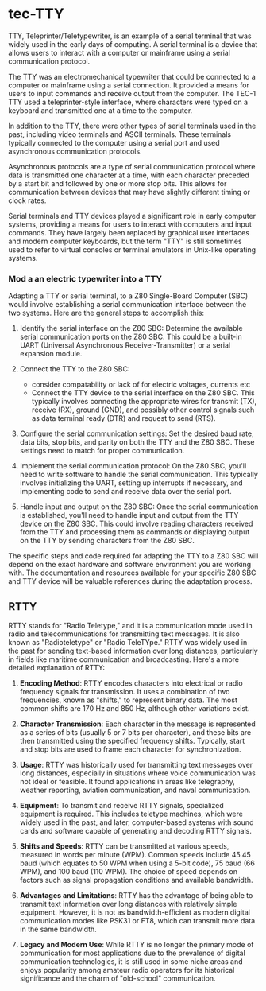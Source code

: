 # tec-TTY
TTY, Teleprinter/Teletypewriter, is an example of a serial terminal that was widely used in the early days of computing. A serial terminal is a device that allows users to interact with a computer or mainframe using a serial communication protocol.

The TTY was an electromechanical typewriter that could be connected to a computer or mainframe using a serial connection. It provided a means for users to input commands and receive output from the computer. The TEC-1 TTY used a teleprinter-style interface, where characters were typed on a keyboard and transmitted one at a time to the computer.

In addition to the TTY, there were other types of serial terminals used in the past, including video terminals and ASCII terminals. These terminals typically connected to the computer using a serial port and used asynchronous communication protocols.

Asynchronous protocols are a type of serial communication protocol where data is transmitted one character at a time, with each character preceded by a start bit and followed by one or more stop bits. This allows for communication between devices that may have slightly different timing or clock rates.

Serial terminals and TTY devices played a significant role in early computer systems, providing a means for users to interact with computers and input commands. They have largely been replaced by graphical user interfaces and modern computer keyboards, but the term "TTY" is still sometimes used to refer to virtual consoles or terminal emulators in Unix-like operating systems.

### Mod a an electric typewriter into a TTY
Adapting a TTY or serial terminal,  to a Z80 Single-Board Computer (SBC) would involve establishing a serial communication interface between the two systems. Here are the general steps to accomplish this:

1. Identify the serial interface on the Z80 SBC: Determine the available serial communication ports on the Z80 SBC. This could be a built-in UART (Universal Asynchronous Receiver-Transmitter) or a serial expansion module.

2. Connect the TTY to the Z80 SBC:
   - consider compatability or lack of for electric voltages, currents etc
   - Connect the TTY device to the serial interface on the Z80 SBC. This typically involves connecting the appropriate wires for transmit (TX), receive (RX), ground (GND), and possibly other control signals such as data terminal ready (DTR) and request to send (RTS).

4. Configure the serial communication settings: Set the desired baud rate, data bits, stop bits, and parity on both the TTY and the Z80 SBC. These settings need to match for proper communication.

5. Implement the serial communication protocol: On the Z80 SBC, you'll need to write software to handle the serial communication. This typically involves initializing the UART, setting up interrupts if necessary, and implementing code to send and receive data over the serial port.

6. Handle input and output on the Z80 SBC: Once the serial communication is established, you'll need to handle input and output from the TTY device on the Z80 SBC. This could involve reading characters received from the TTY and processing them as commands or displaying output on the TTY by sending characters from the Z80 SBC.

The specific steps and code required for adapting the TTY to a Z80 SBC will depend on the exact hardware and software environment you are working with. The documentation and resources available for your specific Z80 SBC and TTY device will be valuable references during the adaptation process.


## RTTY
RTTY stands for "Radio Teletype," and it is a communication mode used in radio and telecommunications for transmitting text messages. It is also known as "Radioteletype" or "Radio TeleTYpe." RTTY was widely used in the past for sending text-based information over long distances, particularly in fields like maritime communication and broadcasting. Here's a more detailed explanation of RTTY:

1. **Encoding Method**: RTTY encodes characters into electrical or radio frequency signals for transmission. It uses a combination of two frequencies, known as "shifts," to represent binary data. The most common shifts are 170 Hz and 850 Hz, although other variations exist.

2. **Character Transmission**: Each character in the message is represented as a series of bits (usually 5 or 7 bits per character), and these bits are then transmitted using the specified frequency shifts. Typically, start and stop bits are used to frame each character for synchronization.

3. **Usage**: RTTY was historically used for transmitting text messages over long distances, especially in situations where voice communication was not ideal or feasible. It found applications in areas like telegraphy, weather reporting, aviation communication, and naval communication.

4. **Equipment**: To transmit and receive RTTY signals, specialized equipment is required. This includes teletype machines, which were widely used in the past, and later, computer-based systems with sound cards and software capable of generating and decoding RTTY signals.

5. **Shifts and Speeds**: RTTY can be transmitted at various speeds, measured in words per minute (WPM). Common speeds include 45.45 baud (which equates to 50 WPM when using a 5-bit code), 75 baud (66 WPM), and 100 baud (110 WPM). The choice of speed depends on factors such as signal propagation conditions and available bandwidth.

6. **Advantages and Limitations**: RTTY has the advantage of being able to transmit text information over long distances with relatively simple equipment. However, it is not as bandwidth-efficient as modern digital communication modes like PSK31 or FT8, which can transmit more data in the same bandwidth.

7. **Legacy and Modern Use**: While RTTY is no longer the primary mode of communication for most applications due to the prevalence of digital communication technologies, it is still used in some niche areas and enjoys popularity among amateur radio operators for its historical significance and the charm of "old-school" communication.



